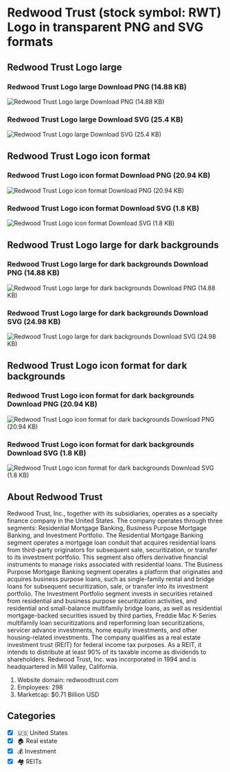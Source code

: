 # Redwood Trust (stock symbol: RWT) Logo in transparent PNG and SVG formats

## Redwood Trust Logo large

### Redwood Trust Logo large Download PNG (14.88 KB)

![Redwood Trust Logo large Download PNG (14.88 KB)](/img/orig/RWT_BIG-fbd35cdf.png)

### Redwood Trust Logo large Download SVG (25.4 KB)

![Redwood Trust Logo large Download SVG (25.4 KB)](/img/orig/RWT_BIG-1fc4d3af.svg)

## Redwood Trust Logo icon format

### Redwood Trust Logo icon format Download PNG (20.94 KB)

![Redwood Trust Logo icon format Download PNG (20.94 KB)](/img/orig/RWT-4c619234.png)

### Redwood Trust Logo icon format Download SVG (1.8 KB)

![Redwood Trust Logo icon format Download SVG (1.8 KB)](/img/orig/RWT-a5fd08a2.svg)

## Redwood Trust Logo large for dark backgrounds

### Redwood Trust Logo large for dark backgrounds Download PNG (14.88 KB)

![Redwood Trust Logo large for dark backgrounds Download PNG (14.88 KB)](/img/orig/RWT_BIG.D-714691f3.png)

### Redwood Trust Logo large for dark backgrounds Download SVG (24.98 KB)

![Redwood Trust Logo large for dark backgrounds Download SVG (24.98 KB)](/img/orig/RWT_BIG.D-7dd242ef.svg)

## Redwood Trust Logo icon format for dark backgrounds

### Redwood Trust Logo icon format for dark backgrounds Download PNG (20.94 KB)

![Redwood Trust Logo icon format for dark backgrounds Download PNG (20.94 KB)](/img/orig/RWT.D-1a877762.png)

### Redwood Trust Logo icon format for dark backgrounds Download SVG (1.8 KB)

![Redwood Trust Logo icon format for dark backgrounds Download SVG (1.8 KB)](/img/orig/RWT.D-c593919e.svg)

## About Redwood Trust

Redwood Trust, Inc., together with its subsidiaries, operates as a specialty finance company in the United States. The company operates through three segments: Residential Mortgage Banking, Business Purpose Mortgage Banking, and Investment Portfolio. The Residential Mortgage Banking segment operates a mortgage loan conduit that acquires residential loans from third-party originators for subsequent sale, securitization, or transfer to its investment portfolio. This segment also offers derivative financial instruments to manage risks associated with residential loans. The Business Purpose Mortgage Banking segment operates a platform that originates and acquires business purpose loans, such as single-family rental and bridge loans for subsequent securitization, sale, or transfer into its investment portfolio. The Investment Portfolio segment invests in securities retained from residential and business purpose securitization activities, and residential and small-balance multifamily bridge loans, as well as residential mortgage-backed securities issued by third parties, Freddie Mac K-Series multifamily loan securitizations and reperforming loan securitizations, servicer advance investments, home equity investments, and other housing-related investments. The company qualifies as a real estate investment trust (REIT) for federal income tax purposes. As a REIT, it intends to distribute at least 90% of its taxable income as dividends to shareholders. Redwood Trust, Inc. was incorporated in 1994 and is headquartered in Mill Valley, California.

1. Website domain: redwoodtrust.com
2. Employees: 298
3. Marketcap: $0.71 Billion USD


## Categories
- [x] 🇺🇸 United States
- [x] 🏠 Real estate
- [x] 💰 Investment
- [x] 🏘️ REITs
